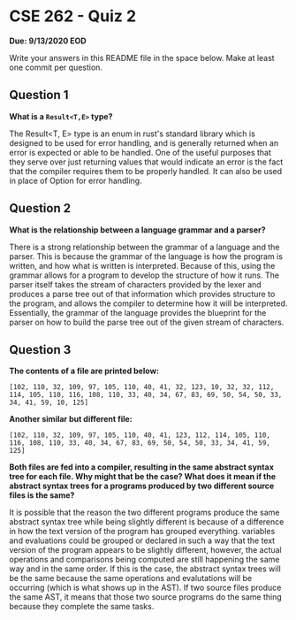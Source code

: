 # CSE 262 - Quiz 2

**Due: 9/13/2020 EOD**

Write your answers in this README file in the space below. Make at least one commit per question.

## Question 1

**What is a `Result<T,E>` type?**

The Result<T, E> type is an enum in rust's standard library which is designed to be used for error handling, and is generally returned when an error is expected or able to be handled. One of the useful purposes that they
serve over just returning values that would indicate an error is the fact that the compiler requires them to be properly handled. It can also be used in place of Option<T> for error handling.

## Question 2

**What is the relationship between a language grammar and a parser?**

There is a strong relationship between the grammar of a language and the parser. This is because the grammar of the language is how the program is written, and how what is written is interpreted. Because of this,
using the grammar allows for a program to develop the structure of how it runs. The parser itself takes the stream of characters provided by the lexer and produces a parse tree out of that information which provides 
structure to the program, and allows the compiler to determine how it will be interpreted. Essentially, the grammar of the language provides the blueprint for the parser on how to build the parse tree out of the given
stream of characters.

## Question 3

**The contents of a file are printed below:**

```
[102, 110, 32, 109, 97, 105, 110, 40, 41, 32, 123, 10, 32, 32, 112, 114, 105, 110, 116, 108, 110, 33, 40, 34, 67, 83, 69, 50, 54, 50, 33, 34, 41, 59, 10, 125]
```

**Another similar but different file:**

```
[102, 110, 32, 109, 97, 105, 110, 40, 41, 123, 112, 114, 105, 110, 116, 108, 110, 33, 40, 34, 67, 83, 69, 50, 54, 50, 33, 34, 41, 59, 125]
```

**Both files are fed into a compiler, resulting in the same abstract syntax tree for each file. Why might that be the case? What does it mean if the abstract syntax trees for a programs produced by two different source files is the same?**

It is possible that the reason the two different programs produce the same abstract syntax tree while being slightly different is because of a difference in how the text version of the program has grouped everything.
variables and evaluations could be grouped or declared in such a way that the text version of the program appears to be slightly different, however, the actual operations and comparisons being computed are still happening
the same way and in the same order. If this is the case, the abstract syntax trees will be the same because the same operations and evalutations will be occurring (which is what shows up in the AST). If two source files produce
the same AST, it means that those two source programs do the same thing because they complete the same tasks. 